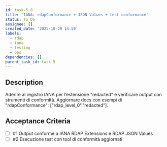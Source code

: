 ```yaml
---
id: task-5.8
title: 'IANA: rdapConformance + JSON Values + test conformance'
status: To Do
assignee: []
created_date: '2025-10-29 14:59'
labels:
  - rdap
  - iana
  - testing
  - ops
dependencies: []
parent_task_id: task-5
---
```


## Description

<!-- SECTION:DESCRIPTION:BEGIN -->
Aderire al registro IANA per l’estensione "redacted" e verificare output con strumenti di conformità.
Aggiornare docs con esempi di "rdapConformance": ["rdap_level_0","redacted"].
<!-- SECTION:DESCRIPTION:END -->

## Acceptance Criteria
<!-- AC:BEGIN -->
- [ ] #1 Output conforme a IANA RDAP Extensions e RDAP JSON Values
- [ ] #2 Esecuzione test con tool di conformità aggiornati
<!-- AC:END -->
